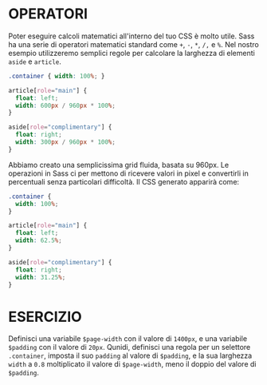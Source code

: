 # OPERATORI

Poter eseguire calcoli matematici all'interno del tuo CSS è molto utile. Sass ha una serie di operatori matematici standard come `+`, `-`, `*`, `/,` e `%`. Nel nostro esempio utilizzeremo semplici regole per calcolare la larghezza di elementi `aside` e `article`.

```scss
.container { width: 100%; }

article[role="main"] {
  float: left;
  width: 600px / 960px * 100%;
}

aside[role="complimentary"] {
  float: right;
  width: 300px / 960px * 100%;
}
```

Abbiamo creato una semplicissima grid fluida, basata su 960px. Le operazioni in Sass ci per mettono di ricevere valori in pixel e convertirli in percentuali senza particolari difficoltà. Il CSS generato apparirà come:

```css
.container {
  width: 100%;
}

article[role="main"] {
  float: left;
  width: 62.5%;
}

aside[role="complimentary"] {
  float: right;
  width: 31.25%;
}
```

# ESERCIZIO

Definisci una variabile `$page-width` con il valore di `1400px`, e una variabile `$padding` con il valore di `20px`. Qunidi, definisci una regola per un selettore `.container`, imposta il suo `padding` al valore di `$padding`, e la sua larghezza `width` a `0.8` moltiplicato il valore di `$page-width`, meno il doppio del valore di `$padding`.
